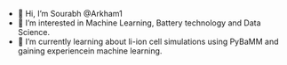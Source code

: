 - 👋 Hi, I’m Sourabh @Arkham1
- 👀 I’m interested in Machine Learning, Battery technology and Data Science.
- 🌱 I’m currently learning about li-ion cell simulations using PyBaMM and gaining experiencein machine learning.

<!---
Arkham1/Arkham1 is a ✨ special ✨ repository because its `README.md` (this file) appears on your GitHub profile.
You can click the Preview link to take a look at your changes.
--->
